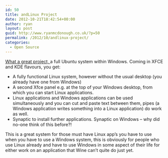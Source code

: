 ```yaml
---
id: 50
title: andLinux Project
date: 2012-10-21T18:42:54+00:00
author: ryan
layout: post
guid: http://www.ryanmcdonough.co.uk/?p=50
permalink: /2012/10/andlinux-project/
categories:
  - Open Source
---
```

[What a great project, ](http://andlinux.org/)a full Ubuntu system within Windows. Coming in XFCE and KDE flavours, you get:

  * A fully functional Linux system, however without the usual desktop (you already have one from Windows)
  * A second Xfce panel e.g. at the top of your Windows desktop, from which you can start Linux applications.
  * Linux applications and Windows applications can be used simultaneously and you can cut and paste text between them, pipes (a Windows application writes something into a Linux application) do work as well.
  * Synaptic to install further applications. Synaptic on Windows – why did no-one think of this before?!

This is a great system for those must have Linux app’s you have to use when you have to use a Windows system, this is obviously for people who use Linux already and have to use Windows in some aspect of their life for either work on an application that Wine can’t quite do just yet.